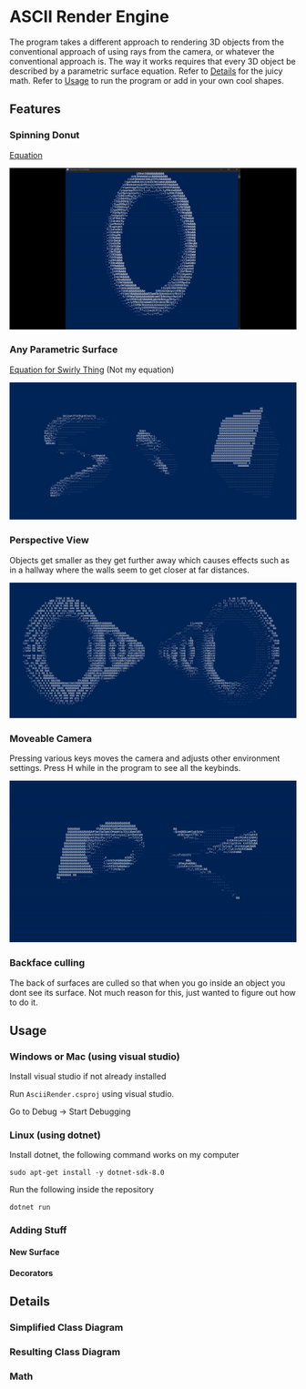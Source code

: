# ASCII Render Engine

The program takes a different approach to rendering 3D objects from the conventional approach of using rays from the camera, or whatever the conventional approach is. The way it works requires that every 3D object be described by a parametric surface equation. Refer to [Details](#details) for the juicy math. Refer to [Usage](#usage) to run the program or add in your own cool shapes.

## Features
### Spinning Donut
[Equation](https://www.desmos.com/3d/hlziur9zvc)

![](Photos/SpinningDonut.gif)

### Any Parametric Surface
[Equation for Swirly Thing](https://www.desmos.com/3d/x9zww0oxcp) (Not my equation)

![](Photos/VariousSurfaces.png)

### Perspective View
Objects get smaller as they get further away which causes effects such as in a hallway where the walls seem to get closer at far distances.

![](Photos/DonutAisle.png)

### Moveable Camera
Pressing various keys moves the camera and adjusts other environment settings. Press H while in the program to see all the keybinds.

![](Photos/MovingCamera.gif)

### Backface culling
The back of surfaces are culled so that when you go inside an object you dont see its surface. Not much reason for this, just wanted to figure out how to do it.

## Usage
### Windows or Mac (using visual studio)
Install visual studio if not already installed

Run `AsciiRender.csproj` using visual studio.

Go to Debug -> Start Debugging

### Linux (using dotnet)
Install dotnet, the following command works on my computer

```
sudo apt-get install -y dotnet-sdk-8.0
```

Run the following inside the repository
```
dotnet run
```

### Adding Stuff

#### New Surface

#### Decorators

## Details

### Simplified Class Diagram

### Resulting Class Diagram

### Math